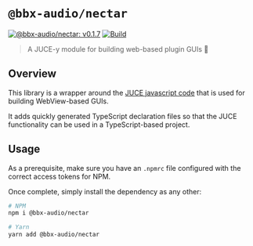 # `@bbx-audio/nectar`

[![@bbx-audio/nectar: v0.1.7](https://img.shields.io/badge/npm-v0.1.7-blue.svg)](https://github.com/blackboxaudio/nectar)
[![Build](https://github.com/blackboxaudio/nectar/actions/workflows/ci.build.yml/badge.svg)](https://github.com/blackboxaudio/nectar/actions/workflows/ci.build.yml)

> A JUCE-y module for building web-based plugin GUIs 🍯

## Overview

This library is a wrapper around the [JUCE javascript code](https://github.com/juce-framework/JUCE/tree/master/modules/juce_gui_extra/native/javascript) that 
is used for building WebView-based GUIs. 

It adds quickly generated TypeScript declaration files so that the JUCE functionality can be used
in a TypeScript-based project.

## Usage

As a prerequisite, make sure you have an `.npmrc` file configured with the correct access tokens for NPM.

Once complete, simply install the dependency as any other:
```bash
# NPM
npm i @bbx-audio/nectar

# Yarn
yarn add @bbx-audio/nectar
```
